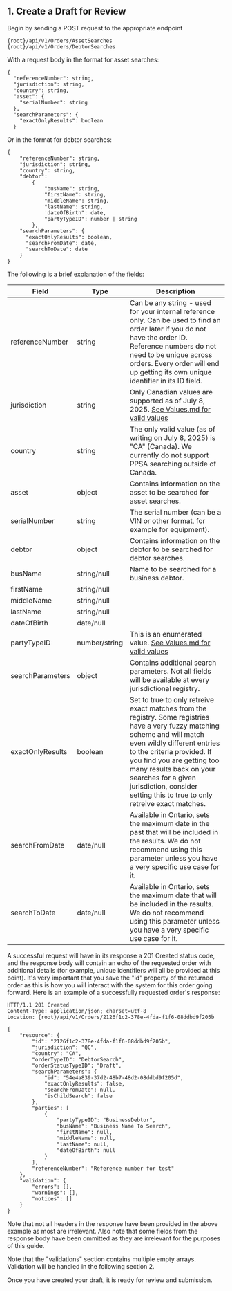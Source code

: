 

## 1. Create a Draft for Review

Begin by sending a POST request to the appropriate endpoint

```
{root}/api/v1/Orders/AssetSearches
{root}/api/v1/Orders/DebtorSearches
```

With a request body in the format for asset searches:

```
{
  "referenceNumber": string,
  "jurisdiction": string,
  "country": string,
  "asset": {
    "serialNumber": string
  },
  "searchParameters": {
    "exactOnlyResults": boolean
  }
```

Or in the format for debtor searches:

```
{
    "referenceNumber": string,
    "jurisdiction": string,
    "country": string,
    "debtor":
        {
            "busName": string,
            "firstName": string,
            "middleName": string,
            "lastName": string,
            'dateOfBirth": date,
            "partyTypeID": number | string
        },
    "searchParameters": {
      "exactOnlyResults": boolean,
      "searchFromDate": date,
      "searchToDate": date
    }
}
```

The following is a brief explanation of the fields:

| Field | Type | Description |
| --- | --- | --- |
| referenceNumber | string | Can be any string - used for your internal reference only. Can be used to find an order later if you do not have the order ID. Reference numbers do not need to be unique across orders. Every order will end up getting its own unique identifier in its ID field. |
| jurisdiction | string | Only Canadian values are supported as of July 8, 2025. [See Values.md for valid values](https://github.com/Reg-Hub/API/blob/main/PPSA%20Searches/Values.md) |
| country | string | The only valid value (as of writing on July 8, 2025) is "CA" (Canada). We currently do not support PPSA searching outside of Canada. |
| asset | object | Contains information on the asset to be searched for asset searches. |
| serialNumber | string | The serial number (can be a VIN or other format, for example for equipment). |
| debtor | object | Contains information on the debtor to be searched for debtor searches. |
| busName | string/null | Name to be searched for a business debtor. |
| firstName | string/null | |
| middleName | string/null | |
| lastName | string/null | |
| dateOfBirth | date/null | |
| partyTypeID | number/string | This is an enumerated value. [See Values.md for valid values](https://github.com/Reg-Hub/API/blob/main/PPSA%20Searches/Values.md) |
| searchParameters | object | Contains additional search parameters. Not all fields will be available at every jurisdictional registry. |
| exactOnlyResults | boolean | Set to true to only retreive exact matches from the registry. Some registries have a very fuzzy matching scheme and will match even wildly different entries to the criteria provided. If you find you are getting too many results back on your searches for a given jurisdiction, consider setting this to true to only retreive exact matches. |
| searchFromDate | date/null | Available in Ontario, sets the maximum date in the past that will be included in the results. We do not recommend using this parameter unless you have a very specific use case for it. |
| searchToDate | date/null | Available in Ontario, sets the maximum date that will be included in the results. We do not recommend using this parameter unless you have a very specific use case for it. |

A successful request will have in its response a 201 Created status code, and the response body will contain an echo of the requested order with additional details (for example, unique identifiers will all be provided at this point). It's very important that you save the "id" property of the returned order as this is how you will interact with the system for this order going forward. Here is an example of a successfully requested order's response:

```
HTTP/1.1 201 Created
Content-Type: application/json; charset=utf-8
Location: {root}/api/v1/Orders/2126f1c2-378e-4fda-f1f6-08ddbd9f205b

{
    "resource": {
        "id": "2126f1c2-378e-4fda-f1f6-08ddbd9f205b",
        "jurisdiction": "QC",
        "country": "CA",
        "orderTypeID": "DebtorSearch",
        "orderStatusTypeID": "Draft",
        "searchParameters": {
            "id": "54e4a839-37d2-48b7-48d2-08ddbd9f205d",
            "exactOnlyResults": false,
            "searchFromDate": null,
            "isChildSearch": false
        },
        "parties": [
            {
                "partyTypeID": "BusinessDebtor",
                "busName": "Business Name To Search",
                "firstName": null,
                "middleName": null,
                "lastName": null,
                "dateOfBirth": null
            }
        ],
        "referenceNumber": "Reference number for test"
    },
    "validation": {
        "errors": [],
        "warnings": [],
        "notices": []
    }
}
```

Note that not all headers in the response have been provided in the above example as most are irrelevant. Also note that some fields from the response body have been ommitted as they are irrelevant for the purposes of this guide.

Note that the "validations" section contains multiple empty arrays. Validation will be handled in the following section 2.

Once you have created your draft, it is ready for review and submission.
